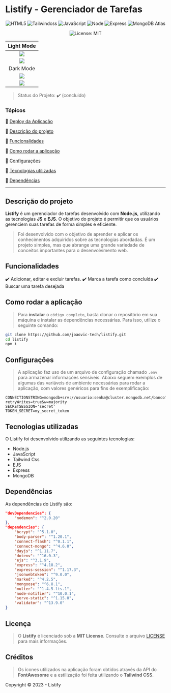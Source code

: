 # **Listify** - Gerenciador de Tarefas

<div align="center">

![HTML5](https://img.shields.io/badge/HTML5-E34F26?style=for-the-badge&logo=html5&logoColor=white) 
![Tailwindcss](https://img.shields.io/badge/Tailwindcss-0f172a?style=for-the-badge&logo=tailwindcss&logoColor=61DAFB)
![JavaScript](https://img.shields.io/badge/JavaScript-F7DF1E?style=for-the-badge&logo=javascript&logoColor=black)
![Node](https://img.shields.io/badge/Node.js-43853D?style=for-the-badge&logo=node.js&logoColor=white)
![Express](https://img.shields.io/badge/Express.js-404D59?style=for-the-badge)
![MongoDB Atlas](https://img.shields.io/badge/MongoDB-4EA94B?style=for-the-badge&logo=mongodb&logoColor=white)

![License: MIT](https://img.shields.io/badge/Mit-License-blue.svg)

</div>

|  Light Mode                         |
|:-----------------------------------:|
|  ![](./templates/Desktop-Light.png)  |
|  ![](./templates/Mobile-Light.png)     |
|  Dark Mode                          |
|  ![](./templates/Desktop-Dark.png) |
|  ![](./templates/Mobile-Dark.png)  |


> Status do Projeto: :heavy_check_mark: (concluido)

### Tópicos 

:small_blue_diamond: [Deploy da Aplicação](#deploy-da-aplicação-dash)

:small_blue_diamond: [Descrição do projeto](#descrição-do-projeto)

:small_blue_diamond: [Funcionalidades](#funcionalidades)

:small_blue_diamond: [Como rodar a aplicação](#como-rodar-a-aplicação)

:small_blue_diamond: [Configurações](#configurações)

:small_blue_diamond: [Tecnologias utilizadas](#tecnologias-utilizadas)

:small_blue_diamond: [Dependências](#dependências)

---
                        
## Descrição do projeto

**Listify** é um gerenciador de tarefas desenvolvido com **Node.js**, utilizando as tecnologias **JS** e **EJS**. O objetivo do projeto é permitir que os usuários gerenciem suas tarefas de forma simples e eficiente.

> Foi desenvolvido com o objetivo de aprender e aplicar os conhecimentos adquiridos sobre as tecnologias abordadas. É um projeto simples, mas que abrange uma grande variedade de conceitos importantes para o desenvolvimento web.

## Funcionalidades

:heavy_check_mark: Adicionar, editar e excluir tarefas.
:heavy_check_mark: Marca a tarefa como concluída
:heavy_check_mark: Buscar uma tarefa desejada

## Como rodar a aplicação

> Para **instalar** o `código completo`, basta clonar o repositório em sua máquina e instalar as dependências necessárias. Para isso, utilize o seguinte comando:

```bash
git clone https://github.com/joaovic-tech/listify.git
cd listify
npm i
```

## Configurações

> A aplicação faz uso de um arquivo de configuração chamado `.env` para armazenar informações sensíveis. Abaixo seguem exemplos de algumas das variáveis de ambiente necessárias para rodar a aplicação, com valores genéricos para fins de exemplificação:

```dotenv
CONNECTIONSTRING=mongodb+srv://usuario:senha@cluster.mongodb.net/banco?retryWrites=true&w=majority
SECRETSESSION='secret'
TOKEN_SECRET=my_secret_token
```

## Tecnologias utilizadas

O Listify foi desenvolvido utilizando as seguintes tecnologias:

* Node.js
* JavaScript
* Tailwind Css
* EJS
* Express
* MongoDB


## Dependências

As dependências do Listify são:

```json
"devDependencies": {
    "nodemon": "^2.0.20"
},
"dependencies": {
    "bcrypt": "^5.1.0",
    "body-parser": "^1.20.1",
    "connect-flash": "^0.1.1",
    "connect-mongo": "^4.6.0",
    "dayjs": "^1.11.7",
    "dotenv": "^16.0.3",
    "ejs": "^3.1.9",
    "express": "^4.18.2",
    "express-session": "^1.17.3",
    "jsonwebtoken": "^9.0.0",
    "marked": "^4.2.5",
    "mongoose": "^6.8.1",
    "multer": "^1.4.5-lts.1",
    "node-notifier": "^10.0.1",
    "serve-static": "^1.15.0",
    "validator": "^13.9.0"
}
```

## Licença

> O **Listify** é licenciado sob a **MIT License**. Consulte o arquivo [LICENSE](https://github.com/joaovic-tech/Listify/blob/main/LICENSE) para mais informações.

## Créditos

> Os ícones utilizados na aplicação foram obtidos através da API do **FontAwesome** e a estilização foi feita utilizando o **Tailwind CSS**.

Copyright :copyright: 2023 - Listify